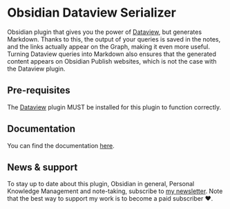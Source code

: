 # Obsidian Dataview Serializer

Obsidian plugin that gives you the power of [Dataview](https://github.com/blacksmithgu/obsidian-dataview), but generates Markdown. Thanks to this, the output of your queries is saved in the notes, and the links actually appear on the Graph, making it even more useful.
Turning Dataview queries into Markdown also ensures that the generated content appears on Obsidian Publish websites, which is not the case with the Dataview plugin.

## Pre-requisites

The [Dataview](https://github.com/blacksmithgu/obsidian-dataview) plugin MUST be installed for this plugin to function correctly.

## Documentation

You can find the documentation [here](https://developassion.gitbook.io/obsidian-dataview-serializer).

## News & support

To stay up to date about this plugin, Obsidian in general, Personal Knowledge Management and note-taking, subscribe to [my newsletter](https://dsebastien.net/#/portal/signup). Note that the best way to support my work is to become a paid subscriber ❤️.
